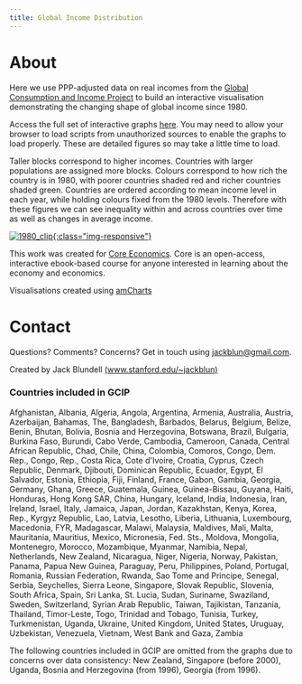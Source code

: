 ```yaml
---
title: Global Income Distribution
---
```


# About

Here we use PPP-adjusted data on real incomes from the [Global Consumption and Income Project](http://gcip.info/) to build an interactive visualisation demonstrating the changing shape of global income since 1980. 

Access the full set of interactive graphs [here](html/fig_1980.html). You may need to allow your browser to load scripts from unauthorized sources to enable the graphs to load properly. These are detailed figures so may take a little time to load.

Taller blocks correspond to higher incomes. Countries with larger populations are assigned more blocks. Colours correspond to how rich the country is in 1980, with poorer countries shaded red and richer countries shaded green. Countries are ordered according to mean income level in each year, while holding colours fixed from the 1980 levels. Therefore with these figures we can see inequality within and across countries over time as well as changes in average income.

[![1980_clip](/img/1980_clip.PNG){:class="img-responsive"}](html/fig_1980.html)

This work was created for [Core Economics](http://www.core-econ.org/). Core is an open-access, interactive ebook-based course for anyone interested in learning about the economy and economics.

Visualisations created using [amCharts](https://www.amcharts.com/) 

# Contact

Questions? Comments? Concerns? Get in touch using jackblun@gmail.com.

Created by Jack Blundell [(www.stanford.edu/~jackblun)](http://www.stanford.edu/~jackblun)


### Countries included in GCIP

Afghanistan, Albania, Algeria, Angola, Argentina, Armenia, Australia, Austria, Azerbaijan, Bahamas, The, Bangladesh, Barbados, Belarus, Belgium, Belize, Benin, Bhutan, Bolivia, Bosnia and Herzegovina, Botswana, Brazil, Bulgaria, Burkina Faso, Burundi, Cabo Verde, Cambodia, Cameroon, Canada, Central African Republic, Chad, Chile, China, Colombia, Comoros, Congo, Dem. Rep., Congo, Rep., Costa Rica, Cote d'Ivoire, Croatia, Cyprus, Czech Republic, Denmark, Djibouti, Dominican Republic, Ecuador, Egypt, El Salvador, Estonia, Ethiopia, Fiji, Finland, France, Gabon, Gambia, Georgia, Germany, Ghana, Greece, Guatemala, Guinea, Guinea-Bissau, Guyana, Haiti, Honduras, Hong Kong SAR, China, Hungary, Iceland, India, Indonesia, Iran, Ireland, Israel, Italy, Jamaica, Japan, Jordan, Kazakhstan, Kenya, Korea, Rep., Kyrgyz Republic, Lao, Latvia, Lesotho, Liberia, Lithuania, Luxembourg, Macedonia, FYR, Madagascar, Malawi, Malaysia, Maldives, Mali, Malta, Mauritania, Mauritius, Mexico, Micronesia, Fed. Sts., Moldova, Mongolia, Montenegro, Morocco, Mozambique, Myanmar, Namibia, Nepal, Netherlands, New Zealand, Nicaragua, Niger, Nigeria, Norway, Pakistan, Panama, Papua New Guinea, Paraguay, Peru, Philippines, Poland, Portugal, Romania, Russian Federation, Rwanda, Sao Tome and Principe, Senegal, Serbia, Seychelles, Sierra Leone, Singapore, Slovak Republic, Slovenia, South Africa, Spain, Sri Lanka, St. Lucia, Sudan, Suriname, Swaziland, Sweden, Switzerland, Syrian Arab Republic, Taiwan, Tajikistan, Tanzania, Thailand, Timor-Leste, Togo, Trinidad and Tobago, Tunisia, Turkey, Turkmenistan, Uganda, Ukraine, United Kingdom, United States, Uruguay, Uzbekistan, Venezuela, Vietnam, West Bank and Gaza, Zambia

The following countries included in GCIP are omitted from the graphs due to concerns over data consistency: New Zealand, Singapore (before 2000), Uganda, Bosnia and Herzegovina (from 1996), Georgia (from 1996).
